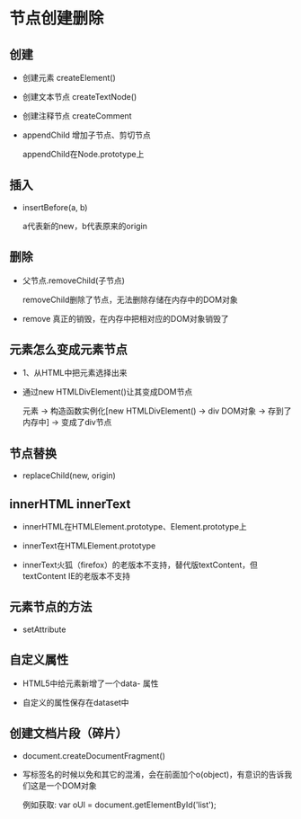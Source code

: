 # 节点创建删除

## 创建

- 创建元素 createElement()

- 创建文本节点 createTextNode()

- 创建注释节点 createComment

- appendChild 增加子节点、剪切节点

  appendChild在Node.prototype上

## 插入

- insertBefore(a, b)

  a代表新的new，b代表原来的origin

## 删除

- 父节点.removeChild(子节点)

  removeChild删除了节点，无法删除存储在内存中的DOM对象

- remove 真正的销毁，在内存中把相对应的DOM对象销毁了

## 元素怎么变成元素节点

- 1、从HTML中把元素选择出来

- 通过new HTMLDivElement()让其变成DOM节点

  元素 -> 构造函数实例化[new HTMLDivElement() -> div DOM对象 -> 存到了内存中] -> 变成了div节点

## 节点替换

- replaceChild(new, origin)

## innerHTML innerText

- innerHTML在HTMLElement.prototype、Element.prototype上

- innerText在HTMLElement.prototype

- innerText火狐（firefox）的老版本不支持，替代版textContent，但textContent IE的老版本不支持

## 元素节点的方法

- setAttribute

## 自定义属性

- HTML5中给元素新增了一个data- 属性

- 自定义的属性保存在dataset中

## 创建文档片段（碎片）

- document.createDocumentFragment()

- 写标签名的时候以免和其它的混淆，会在前面加个o(object)，有意识的告诉我们这是一个DOM对象

  例如获取: var oUl = document.getElementById('list');
